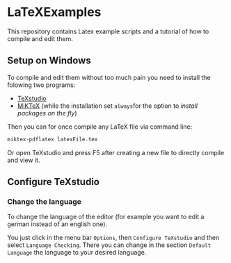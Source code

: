 # LaTeXExamples

This repository contains Latex example scripts and a tutorial of how to compile and edit them.

## Setup on Windows

To compile and edit them without too much pain you need to install the folowing two programs:

- [TeXstudio](https://www.texstudio.org/)
- [MiKTeX](https://miktex.org/download) (while the installation set `always`for the option to *install packages on the fly*)

Then you can for once compile any LaTeX file via command line:

```bash
miktex-pdflatex latexFile.tex
```

Or open TeXstudio and press F5 after creating a new file to directly compile and view it.

## Configure TeXstudio

### Change the language

To change the language of the editor (for example you want to edit a german instead of an english one).

You just click in the menu bar `Options`, then `Configure TeXstudio` and then select `Language Checking`. There you can change in the section `Default Language` the language to your desired language.